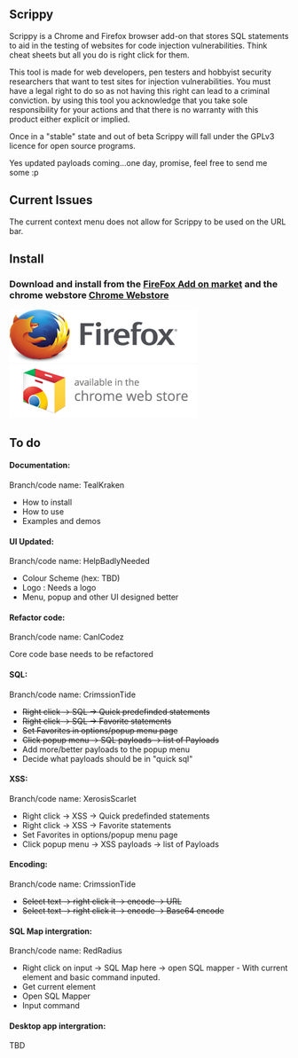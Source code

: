## Scrippy
Scrippy is a Chrome and Firefox browser add-on that stores SQL statements to aid in the testing of websites for code injection vulnerabilities. Think cheat sheets but all you do is right click for them.  

This tool is made for web developers, pen testers and hobbyist security researchers that want to test sites for injection vulnerabilities. You must have a legal right to do so as not having this right can lead to a criminal conviction. by using this tool you acknowledge that you take sole responsibility for your actions and that there is no warranty with this product either explicit or implied. 

Once in a "stable" state and out of beta Scrippy will fall under the GPLv3 licence for open source programs.

Yes updated payloads coming...one day, promise, feel free to send me some :p

## Current Issues
The current context menu does not allow for Scrippy to be used on the URL bar.

## Install


### Download and install from the [FireFox Add on market](https://addons.mozilla.org/en-US/firefox/addon/scrippy/ "Scrippy on FireFox AMO") and the chrome webstore [Chrome Webstore](https://chrome.google.com/webstore/detail/scrippy/iihdoobgnenacmgkoghchfionpnleoea "Scrippy on Chrome Extension Store")
![Firefox](firefoxpng.png)
![Chrome](chromelogo.png)


## To do

#### Documentation:
Branch/code name: TealKraken

*   How to install
*   How to use
*   Examples and demos

#### UI Updated:
Branch/code name: HelpBadlyNeeded

*   Colour Scheme (hex: TBD)
*   Logo : Needs a logo
*   Menu, popup and other UI designed better

#### Refactor code:
Branch/code name: CanICodez

Core code base needs to be refactored 

#### SQL:
Branch/code name: CrimssionTide

*   ~~Right click -> SQL -> Quick predefinded statements~~ 
*   ~~Right click -> SQL -> Favorite statements~~ 
*   ~~Set Favorites in options/popup menu page~~
*   ~~Click popup menu -> SQL payloads -> list of Payloads~~ 
*   Add more/better payloads to the popup menu
*    Decide what payloads should be in "quick sql" 


#### XSS:
Branch/code name: XerosisScarlet

*   Right click -> XSS -> Quick predefinded statements
*    Right click -> XSS -> Favorite statements
*    Set Favorites in options/popup menu page
*    Click popup menu -> XSS payloads -> list of Payloads

#### Encoding:
Branch/code name: CrimssionTide

*   ~~Select text -> right click it -> encode -> URL~~
*   ~~Select text -> right click it -> encode -> Base64 encode~~

#### SQL Map intergration:
Branch/code name: RedRadius

*    Right click on input -> SQL Map here -> open SQL mapper - With current element and basic command inputed.
*    Get current element 
*    Open SQL Mapper
*    Input command         


#### Desktop app intergration:
TBD
